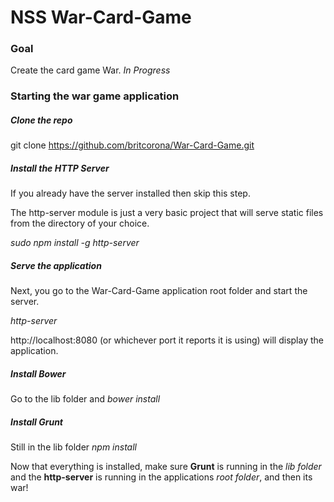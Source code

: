 # NSS War-Card-Game

### Goal

Create the card game War. *In Progress*

### Starting the war game application

##### Clone the repo

git clone https://github.com/britcorona/War-Card-Game.git

##### Install the HTTP Server

If you already have the server installed then skip this step.

The http-server module is just a very basic project that will serve static files from the directory of your choice.

*sudo npm install -g http-server*


##### Serve the application

Next, you go to the War-Card-Game application root folder and start the server.

*http-server*

http://localhost:8080 (or whichever port it reports it is using) will display the application.

##### Install Bower

Go to the lib folder and *bower install*

##### Install Grunt

Still in the lib folder *npm install*

Now that everything is installed, make sure **Grunt** is running in the *lib folder* and the **http-server** is running in the applications *root folder*, and then its war!

